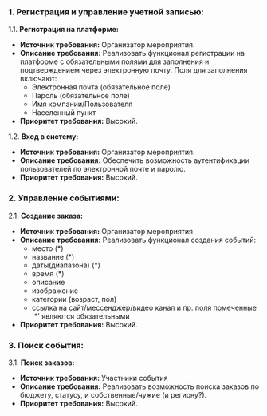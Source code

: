 ### 1. Регистрация и управление учетной записью:
1.1. **Регистрация на платформе:**
- **Источник требования:** Организатор мероприятия.
- **Описание требования:** Реализовать функционал регистрации на платформе с обязательными полями для заполнения и
  подтверждением через электронную почту. Поля для заполнения включают:
    - Электронная почта (обязательное поле)
    - Пароль (обязательное поле)
    - Имя компании/Пользователя
    - Населенный пункт
- **Приоритет требования:** Высокий.

1.2. **Вход в систему:**
- **Источник требования:** Организатор мероприятия.
- **Описание требования:** Обеспечить возможность аутентификации пользователей по электронной почте и паролю.
- **Приоритет требования:** Высокий.

### 2. Управление событиями:
2.1. **Создание заказа:**
- **Источник требования:** Организатор мероприятия
- **Описание требования:** Реализовать функционал создания событий:
    - место (*)
    - название (*)
    - даты(диапазона) (*)
    - время (*)
    - описание
    - изображение
    - категории (возраст, пол)
    - ссылка на сайт/мессенджер/видео канал и пр.
  поля помеченные '*' являются обязательными
- **Приоритет требования:** Высокий.

### 3. Поиск события:
3.1. **Поиск заказов:**
- **Источник требования:** Участники события
- **Описание требования:** Реализовать возможность поиска заказов по бюджету, статусу, и собственные/чужие (и региону?).
- **Приоритет требования:** Высокий.

